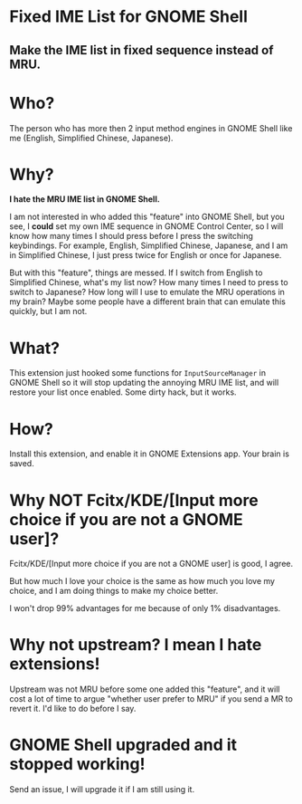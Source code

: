 Fixed IME List for GNOME Shell
==============================

Make the IME list in fixed sequence instead of MRU.
---------------------------------------------------

# Who?

The person who has more then 2 input method engines in GNOME Shell like me (English, Simplified Chinese, Japanese).

# Why?

**I hate the MRU IME list in GNOME Shell.**

I am not interested in who added this "feature" into GNOME Shell, but you see, I **could** set my own IME sequence in GNOME Control Center, so I will know how many times I should press before I press the switching keybindings. For example, English, Simplified Chinese, Japanese, and I am in Simplified Chinese, I just press twice for English or once for Japanese.

But with this "feature", things are messed. If I switch from English to Simplified Chinese, what's my list now? How many times I need to press to switch to Japanese? How long will I use to emulate the MRU operations in my brain? Maybe some people have a different brain that can emulate this quickly, but I am not.

# What?

This extension just hooked some functions for `InputSourceManager` in GNOME Shell so it will stop updating the annoying MRU IME list, and will restore your list once enabled. Some dirty hack, but it works.

# How?

Install this extension, and enable it in GNOME Extensions app. Your brain is saved.

# Why NOT Fcitx/KDE/[Input more choice if you are not a GNOME user]?

Fcitx/KDE/[Input more choice if you are not a GNOME user] is good, I agree.

But how much I love your choice is the same as how much you love my choice, and I am doing things to make my choice better.

I won't drop 99% advantages for me because of only 1% disadvantages.

# Why not upstream? I mean I hate extensions!

Upstream was not MRU before some one added this "feature", and it will cost a lot of time to argue "whether user prefer to MRU" if you send a MR to revert it. I'd like to do before I say.

# GNOME Shell upgraded and it stopped working!

Send an issue, I will upgrade it if I am still using it.
